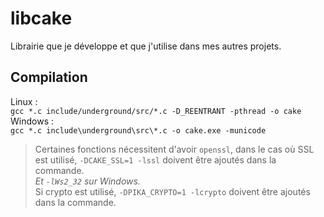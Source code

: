 # libcake

Librairie que je développe et que j'utilise dans mes autres projets.

## Compilation
Linux :<br>
`gcc *.c include/underground/src/*.c -D_REENTRANT -pthread -o cake`<br>
Windows :<br>
`gcc *.c include\underground\src\*.c -o cake.exe -municode`<br>

> Certaines fonctions nécessitent d'avoir `openssl`, dans le cas où SSL est utilisé, `-DCAKE_SSL=1 -lssl` doivent être ajoutés dans la commande.<br>
*Et `-lWs2_32` sur Windows.*<br>
Si crypto est utilisé, `-DPIKA_CRYPTO=1 -lcrypto` doivent être ajoutés dans la commande.

